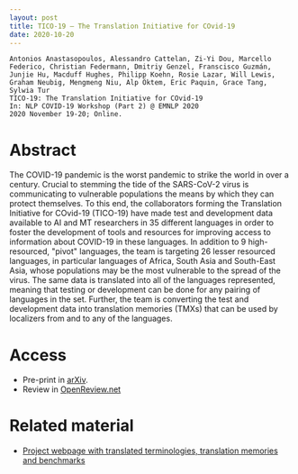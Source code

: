 ```yaml
---
layout: post
title: TICO-19 – The Translation Initiative for COvid-19
date: 2020-10-20
---
```

```
Antonios Anastasopoulos, Alessandro Cattelan, Zi-Yi Dou, Marcello Federico, Christian Federmann, Dmitriy Genzel, Franscisco Guzmán, Junjie Hu, Macduff Hughes, Philipp Koehn, Rosie Lazar, Will Lewis, Graham Neubig, Mengmeng Niu, Alp Öktem, Eric Paquin, Grace Tang, Sylwia Tur
TICO-19: The Translation Initiative for COvid-19
In: NLP COVID-19 Workshop (Part 2) @ EMNLP 2020
2020 November 19-20; Online.
```

# Abstract
The COVID-19 pandemic is the worst pandemic to strike the world in over a century. Crucial to stemming the tide of the SARS-CoV-2 virus is communicating to vulnerable populations the means by which they can protect themselves.  To this end, the collaborators forming the Translation Initiative for COvid-19 (TICO-19) have made test and development data available to AI and MT researchers in 35 different languages in order to foster the development of tools and resources for improving access to information about COVID-19 in these languages. In addition to 9 high-resourced, "pivot" languages, the team is targeting 26 lesser resourced languages, in particular languages of Africa, South Asia and South-East Asia, whose populations may be the most vulnerable to the spread of the virus. The same data is translated into all of the languages represented, meaning that testing or development can be done for any pairing of languages in the set. Further, the team is converting the test and development data into translation memories (TMXs) that can be used by localizers from and to any of the languages.

# Access

- Pre-print in <a href="https://arxiv.org/abs/2007.01788" target="_blank">arXiv</a>.
- Review in <a href="https://openreview.net/forum?id=-0xPrt01VXD" target="_blank">OpenReview.net</a>

# Related material

- <a href="https://tico-19.github.io/" target="_blank">Project webpage with translated terminologies, translation memories and benchmarks</a>
